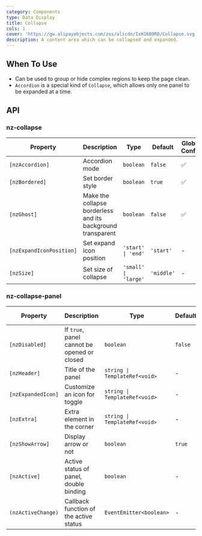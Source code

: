 ```yaml
---
category: Components
type: Data Display
title: Collapse
cols: 1
cover: 'https://gw.alipayobjects.com/zos/alicdn/IxH16B9RD/Collapse.svg'
description: A content area which can be collapsed and expanded.
---
```


## When To Use

- Can be used to group or hide complex regions to keep the page clean.
- `Accordion` is a special kind of `Collapse`, which allows only one panel to be expanded at a time.

## API

### nz-collapse

| Property                 | Description                                                 | Type                 | Default    | Global Config |
| ------------------------ | ----------------------------------------------------------- | -------------------- | ---------- | ------------- |
| `[nzAccordion]`          | Accordion mode                                              | `boolean`            | `false`    | ✅            |
| `[nzBordered]`           | Set border style                                            | `boolean`            | `true`     | ✅            |
| `[nzGhost]`              | Make the collapse borderless and its background transparent | `boolean`            | `false`    | ✅            |
| `[nzExpandIconPosition]` | Set expand icon position                                    | `'start' \| 'end'`   | `'start'`  | -             |
| `[nzSize]`               | Set size of collapse                                        | `'small' \| 'large'` | `'middle'` | -             |

### nz-collapse-panel

| Property           | Description                                 | Type                          | Default | Global Config |
| ------------------ | ------------------------------------------- | ----------------------------- | ------- | ------------- |
| `[nzDisabled]`     | If `true`, panel cannot be opened or closed | `boolean`                     | `false` | -             |
| `[nzHeader]`       | Title of the panel                          | `string \| TemplateRef<void>` | -       | -             |
| `[nzExpandedIcon]` | Customize an icon for toggle                | `string \| TemplateRef<void>` | -       | -             |
| `[nzExtra]`        | Extra element in the corner                 | `string \| TemplateRef<void>` | -       | -             |
| `[nzShowArrow]`    | Display arrow or not                        | `boolean`                     | `true`  | ✅            |
| `[nzActive]`       | Active status of panel, double binding      | `boolean`                     | -       | -             |
| `(nzActiveChange)` | Callback function of the active status      | `EventEmitter<boolean>`       | -       | -             |
